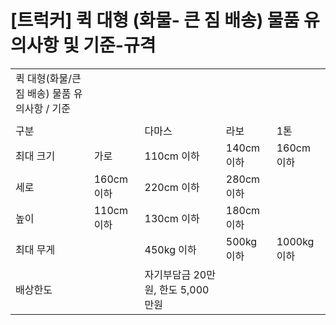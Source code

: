 # [트럭커] 퀵 대형 (화물- 큰 짐 배송) 물품 유의사항 및 기준-규격

|  |  |  |  |  |
| --- | --- | --- | --- | --- |
| 퀵 대형(화물/큰 짐 배송) 물품 유의사항 / 기준 | | | | |
|  |  |  |  |  |
| 구분 | | 다마스 | 라보 | 1톤 |
| 최대 크기 | 가로 | 110cm 이하 | 140cm 이하 | 160cm 이하 |
| 세로 | 160cm 이하 | 220cm 이하 | 280cm 이하 |
| 높이 | 110cm 이하 | 130cm 이하 | 180cm 이하 |
| 최대 무게 | | 450kg 이하 | 500kg 이하 | 1000kg 이하 |
| 배상한도 | | 자기부담금 20만원, 한도 5,000만원 | | |